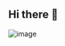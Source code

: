 ## Hi there 👋
 ![image](https://github.com/user-attachments/assets/85e5fc7b-ca63-4b73-9bde-237b77ad55b4)

<!--
**pedrohenriquebarros92/pedrohenriquebarros92** is a ✨ _special_ ✨ repository because its `README.md` (this file) appears on your GitHub profile.

Here are some ideas to get you started:

- 🔭 I’m currently working on ...
- 🌱 I’m currently learning ...
- 👯 I’m looking to collaborate on ...
- 🤔 I’m looking for help with ...
- 💬 Ask me about ...
- 📫 How to reach me: ...
- 😄 Pronouns: ...
- ⚡ Fun fact: ...
-->
